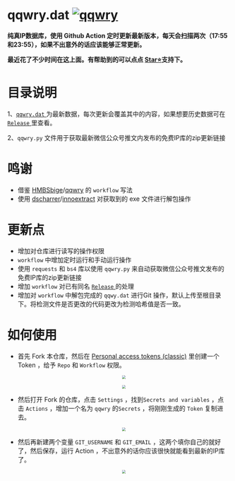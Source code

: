 # qqwry.dat [![qqwry](https://github.com/FW27623/qqwry/actions/workflows/qqwry.yml/badge.svg)](https://github.com/FW27623/qqwry/actions/workflows/qqwry.yml)
**纯真IP数据库，使用 Github Action 定时更新最新版本，每天会扫描两次（17:55和23:55），如果不出意外的话应该能够正常更新。**

**最近花了不少时间在这上面。有帮助到的可以点点 [Star⭐](https://github.com/FW27623/qqwry#stargazers)支持下。**

# 目录说明
 1、[`qqwry.dat` ](https://github.com/FW27623/qqwry/blob/main/qqwry.dat) 为最新数据，每次更新会覆盖其中的内容，如果想要历史数据可在 [`Release` ](https://github.com/FW27623/qqwry/releases) 里查看。

 2、`qqwry.py` 文件用于获取最新微信公众号推文内发布的免费IP库的zip更新链接  

# 鸣谢
-  借鉴 [HMBSbige](https://github.com/HMBSbige)/[qqwry](https://github.com/HMBSbige/qqwry) 的 `workflow` 写法
-  使用 [dscharrer](https://github.com/dscharrer)/[innoextract](https://github.com/dscharrer/innoextract) 对获取到的 exe 文件进行解包操作

# 更新点

- 增加对仓库进行读写的操作权限
- `workflow` 中增加定时运行和手动运行操作
- 使用 `requests` 和 `bs4` 库以使用 `qqwry.py` 来自动获取微信公众号推文发布的免费IP库的zip更新链接
- 增加 `workflow` 对已有同名 [`Release` ](https://github.com/FW27623/qqwry/releases) 的处理
- 增加对 `workflow` 中解包完成的 `qqwy.dat` 进行Git 操作，默认上传至根目录下。将检测文件是否更改的代码更改为检测哈希值是否一致。

# 如何使用

- 首先 Fork 本仓库，然后在 [Personal access tokens (classic)](https://github.com/settings/tokens) 里创建一个 Token ，给予 `Repo` 和 `Workflow` 权限。

  <p align=center><img src="https://pic.1016.site/file/77bfb30076803ef0487a4.png" style="zoom:50%;" /></p>

  <p align=center><img src="https://pic.1016.site/file/47e907c05535b078d36c6.png" style="zoom:50%;" /></p>

- 然后打开 Fork 的仓库，点击 `Settings` ，找到`Secrets and variables` ，点击 `Actions` ，增加一个名为 `qqwry` 的`Secrets` ，将刚刚生成的 `Token` 复制进去。

  <p align=center><img src="https://pic.1016.site/file/950cf56dd4cf8fe773721.png" style="zoom:50%;" /></p>

- 然后再新建两个变量 `GIT_USERNAME` 和 `GIT_EMAIL`  ，这两个填你自己的就好了，然后保存，运行 Action ，不出意外的话你应该很快就能看到最新的IP库了。

  <p align=center><img src="https://pic.1016.site/file/e4011db8b992a5da6a28b.png" style="zoom:50%;" /></p>
